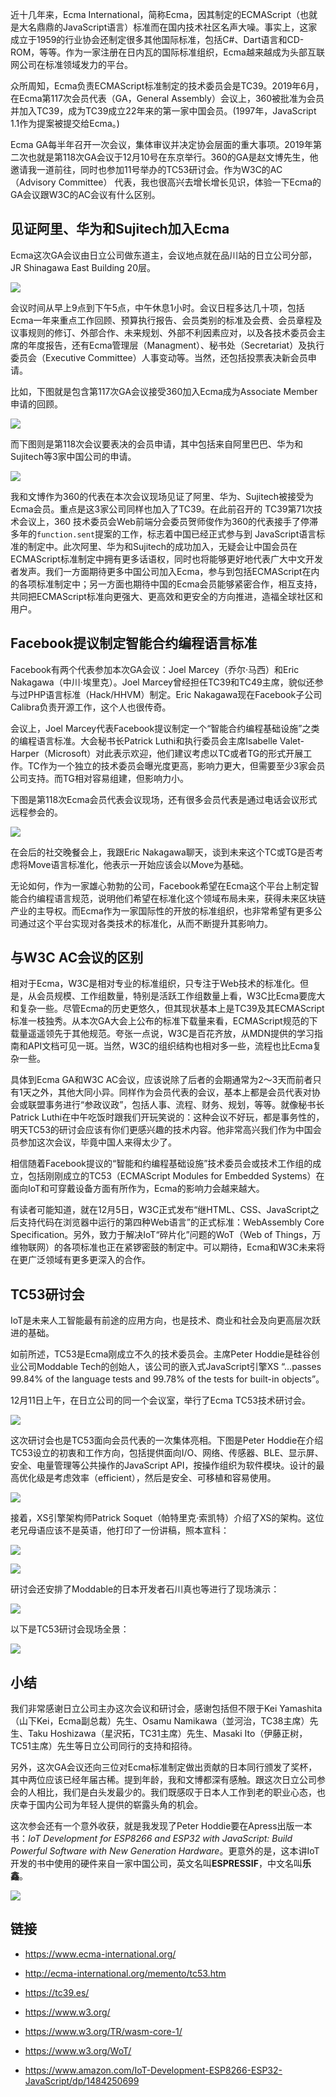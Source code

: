 近十几年来，Ecma International，简称Ecma，因其制定的ECMAScript（也就是大名鼎鼎的JavaScript语言）标准而在国内技术社区名声大噪。事实上，这家成立于1959的行业协会还制定很多其他国际标准，包括C#、Dart语言和CD-ROM，等等。作为一家注册在日内瓦的国际标准组织，Ecma越来越成为头部互联网公司在标准领域发力的平台。

众所周知，Ecma负责ECMAScript标准制定的技术委员会是TC39。2019年6月，在Ecma第117次会员代表（GA，General Assembly）会议上，360被批准为会员并加入TC39，成为TC39成立22年来的第一家中国会员。(1997年，JavaScript 1.1作为提案被提交给Ecma。)

Ecma GA每半年召开一次会议，集体审议并决定协会层面的重大事项。2019年第二次也就是第118次GA会议于12月10号在东京举行。360的GA是赵文博先生，他邀请我一道前往，同时也参加11号举办的TC53研讨会。作为W3C的AC（Advisory Committee） 代表，我也很高兴去增长增长见识，体验一下Ecma的GA会议跟W3C的AC会议有什么区别。

## 见证阿里、华为和Sujitech加入Ecma

Ecma这次GA会议由日立公司做东道主，会议地点就在品川站的日立公司分部，JR Shinagawa East Building 20层。

![](https://p0.ssl.qhimg.com/t01f4040e23e8392238.jpg)

会议时间从早上9点到下午5点，中午休息1小时。会议日程多达几十项，包括Ecma一年来重点工作回顾、预算执行报告、会员类别的标准及会费、会员章程及议事规则的修订、外部合作、未来规划、外部不利因素应对，以及各技术委员会主席的年度报告，还有Ecma管理层（Managment）、秘书处（Secretariat）及执行委员会（Executive Committee）人事变动等。当然，还包括投票表决新会员申请。

比如，下图就是包含第117次GA会议接受360加入Ecma成为Associate Member申请的回顾。

![](https://p5.ssl.qhimg.com/t0196fbb7bd8ad337f5.jpg)

而下图则是第118次会议要表决的会员申请，其中包括来自阿里巴巴、华为和Sujitech等3家中国公司的申请。

![](https://p4.ssl.qhimg.com/t01363e348201e48c30.jpg)

我和文博作为360的代表在本次会议现场见证了阿里、华为、Sujitech被接受为Ecma会员。重点是这3家公司同样也加入了TC39。在此前召开的 TC39第71次技术会议上，360 技术委员会Web前端分会委员贺师俊作为360的代表接手了停滞多年的`function.sent`提案的工作，标志着中国已经正式参与到 JavaScript语言标准的制定中。此次阿里、华为和Sujitech的成功加入，无疑会让中国会员在ECMAScript标准制定中拥有更多话语权，同时也将能够更好地代表广大中文开发者发声。我们一方面期待更多中国公司加入Ecma，参与到包括ECMAScript在内的各项标准制定中；另一方面也期待中国的Ecma会员能够紧密合作，相互支持，共同把ECMAScript标准向更强大、更高效和更安全的方向推进，造福全球社区和用户。

## Facebook提议制定智能合约编程语言标准

Facebook有两个代表参加本次GA会议：Joel Marcey（乔尔·马西）和Eric Nakagawa（中川·埃里克）。Joel Marcey曾经担任TC39和TC49主席，貌似还参与过PHP语言标准（Hack/HHVM）制定。Eric Nakagawa现在Facebook子公司Calibra负责开源工作，这个人也很传奇。

会议上，Joel Marcey代表Facebook提议制定一个“智能合约编程基础设施”之类的编程语言标准。大会秘书长Patrick Luthi和执行委员会主席Isabelle Valet-Harper（Microsoft）对此表示欢迎，他们建议考虑以TC或者TG的形式开展工作。TC作为一个独立的技术委员会曝光度更高，影响力更大，但需要至少3家会员公司支持。而TG相对容易组建，但影响力小。

下图是第118次Ecma会员代表会议现场，还有很多会员代表是通过电话会议形式远程参会的。

![](https://p4.ssl.qhimg.com/t01469bca15d463109a.jpg)

在会后的社交晚餐会上，我跟Eric Nakagawa聊天，谈到未来这个TC或TG是否考虑将Move语言标准化，他表示一开始应该会以Move为基础。

无论如何，作为一家雄心勃勃的公司，Facebook希望在Ecma这个平台上制定智能合约编程语言规范，说明他们希望在标准化这个领域布局未来，获得未来区块链产业的主导权。而Ecma作为一家国际性的开放的标准组织，也非常希望有更多公司通过这个平台实现对各类技术的标准化，从而不断提升其影响力。

## 与W3C AC会议的区别

相对于Ecma，W3C是相对专业的标准组织，只专注于Web技术的标准化。但是，从会员规模、工作组数量，特别是活跃工作组数量上看，W3C比Ecma要庞大和复杂一些。尽管Ecma的历史更悠久，但其现状基本上是TC39及其ECMAScript标准一枝独秀。从本次GA大会上公布的标准下载量来看，ECMAScript规范的下载量遥遥领先于其他规范。夸张一点说，W3C是百花齐放，从MDN提供的学习指南和API文档可见一斑。当然，W3C的组织结构也相对多一些，流程也比Ecma复杂一些。

具体到Ecma GA和W3C AC会议，应该说除了后者的会期通常为2～3天而前者只有1天之外，其他大同小异。同样作为会员代表的会议，基本上都是会员代表对协会或联盟事务进行“参政议政”，包括人事、流程、财务、规划，等等。就像秘书长Patrick Luthi在中午吃饭时跟我们开玩笑说的：这种会议不好玩，都是事务性的，明天TC53的研讨会应该有你们更感兴趣的技术内容。他非常高兴我们作为中国会员参加这次会议，毕竟中国人来得太少了。

相信随着Facebook提议的“智能和约编程基础设施”技术委员会或技术工作组的成立，包括刚刚成立的TC53（ECMAScript Modules for Embedded Systems）在面向IoT和可穿戴设备方面有所作为，Ecma的影响力会越来越大。

有读者可能知道，就在12月5日，W3C正式发布“继HTML、CSS、JavaScript之后支持代码在浏览器中运行的第四种Web语言”的正式标准：WebAssembly Core Specification。另外，致力于解决IoT“碎片化”问题的WoT（Web of Things，万维物联网）的各项标准也正在紧锣密鼓的制定中。可以期待，Ecma和W3C未来将在更广泛领域有更多更深入的合作。

## TC53研讨会

IoT是未来人工智能最有前途的应用方向，也是技术、商业和社会及向更高层次跃进的基础。

如前所述，TC53是Ecma刚成立不久的技术委员会。主席Peter Hoddie是硅谷创业公司Moddable Tech的创始人，该公司的嵌入式JavaScript引擎XS “...passes 99.84% of the language tests and 99.78% of the tests for built-in objects”。

12月11日上午，在日立公司的同一个会议室，举行了Ecma TC53技术研讨会。

![](https://p5.ssl.qhimg.com/t01e37c443798ce33ac.jpg)

这次研讨会也是TC53面向会员代表的一次集体亮相。下图是Peter Hoddie在介绍TC53设立的初衷和工作方向，包括提供面向I/O、网络、传感器、BLE、显示屏、安全、电量管理等公共操作的JavaScript API，按操作组织为软件模块。设计的最高优化级是考虑效率（efficient），然后是安全、可移植和容易使用。

![](https://p2.ssl.qhimg.com/t010947f919c5733a7b.jpg)

接着，XS引擎架构师Patrick Soquet（帕特里克·索凯特）介绍了XS的架构。这位老兄母语应该不是英语，他打印了一份讲稿，照本宣科：

![](https://p4.ssl.qhimg.com/t0138053a8063fd897e.jpg)

![](https://p1.ssl.qhimg.com/t01ee6f11b17fe6b282.jpg)

研讨会还安排了Moddable的日本开发者石川真也等进行了现场演示：

![](https://p0.ssl.qhimg.com/t01e51083c0f503ec2d.jpg)

以下是TC53研讨会现场全景：

![](https://p5.ssl.qhimg.com/t017b447185ec847869.jpg)

## 小结

我们非常感谢日立公司主办这次会议和研讨会，感谢包括但不限于Kei Yamashita（山下Kei，Ecma副总裁）先生、Osamu Namikawa（並河治，TC38主席）先生、Taku Hoshizawa（星沢拓，TC31主席）先生、Masaki Ito（伊藤正树，TC51主席）先生等日立公司同行的支持和招待。

另外，这次GA会议还向三位对Ecma标准制定做出贡献的日本同行颁发了奖杯，其中两位应该已经年届古稀。提到年龄，我和文博都深有感触。跟这次日立公司参会的人相比，我们是白头发最少的。我们既感叹于日本人工作到老的职业心态，也庆幸于国内公司为年轻人提供的崭露头角的机会。

这次参会还有一个意外收获，就是我发现了Peter Hoddie要在Apress出版一本书：*IoT Development for ESP8266 and ESP32 with JavaScript: Build Powerful Software with New Generation Hardware*。更意外的是，这本讲IoT开发的书中使用的硬件来自一家中国公司，英文名叫**ESPRESSIF**，中文名叫**乐鑫**。

![](https://p4.ssl.qhimg.com/t013b5e42a7ce9d789b.jpg)

## 链接

- https://www.ecma-international.org/

- http://ecma-international.org/memento/tc53.htm

- https://tc39.es/

- https://www.w3.org/

- https://www.w3.org/TR/wasm-core-1/

- https://www.w3.org/WoT/

- https://www.amazon.com/IoT-Development-ESP8266-ESP32-JavaScript/dp/1484250699

  